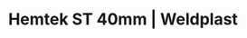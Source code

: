 ---
Filename: "hemtek-st-40mm"
Link: "file:/Users/vinayakpatel/Downloads/www.weldplast.cz/hemtek-st-40mm"
product_name: "HEMTEK ST40 mm, 230 V / 3450 W"
product_id: "Obj. číslo:157.860"
title: "Hemtek ST 40mm | Weldplast"
product_desc: "Svařování lemů nebylo nikdy snazší. Svařovací přístroj HEMTEK ST je určen pro širokou škálu aplikací – velice snadno můžete svařovat např. propagační bannery, plachty apod. Přístroj během chvíle a velmi jednoduše připevníte k téměř jakémukoliv pracovnímu stolu a můžete začít svařovat.Svařovací rychlost až 12 m/min.Silné dmychadloSnadné nastavení lemovacího zařízení1 lemovací zařízení pro 3 různé aplikace: lem: 20/30/40 mm; otevřený lem do 100 mm; kedrSnadné ovládání: díky pedálu máte obě ruce volné pro manipulaci s materiálemVše v jednom: již není třeba žádné další svařování ručními přístrojiVšechny svařovací parametry jsou nastavitelnéOchlazovací režimLze upnout na téměř jakýkoliv stůl pomocí nastavitelného rychloupínacího zámku"
product_specs: "Třída ochrany I, NapětíV~230, PříkonW3450, FrekvenceHz50 / 60, Max. teplota°C650, Rychlostm/min0,8 - 12, Úroveň hlučnosti LpAdB70, Rozměry (D x Š x V)mm433 x 350 x 600, Hmotnostkg27 (včetně připevňovacího zařízení), Šířka trysekmm40"
product_downloads: "TECHNICKÉ TKANINY - katalog stáhnout , HEMTEK ST - manuál CZ stáhnout , HEMTEK ST - produktový list stáhnout"
href: "https://www.weldplast.cz/files/katalog-technicke-tkaniny-2019-web.pdf, https://www.weldplast.cz/files/katalog-technicke-tkaniny-2019-web.pdf, https://www.weldplast.cz/files/hemtek-cz.pdf, https://www.weldplast.cz/files/hemtek-cz.pdf, https://www.weldplast.cz/files/hemtek-datasheet-cz-2017-web.pdf, https://www.weldplast.cz/files/hemtek-datasheet-cz-2017-web.pdf"
p_desc_2: "Svařování lemů nebylo nikdy snazší. Svařovací přístroj HEMTEK ST je určen pro širokou škálu aplikací – velice snadno můžete svařovat např. propagační bannery, plachty apod. Přístroj během chvíle a velmi jednoduše připevníte k téměř jakémukoliv pracovnímu stolu a můžete začít svařovat.Svařovací rychlost až 12 m/min.Silné dmychadloSnadné nastavení lemovacího zařízení1 lemovací zařízení pro 3 různé aplikace: lem: 20/30/40 mm; otevřený lem do 100 mm; kedrSnadné ovládání: díky pedálu máte obě ruce volné pro manipulaci s materiálemVše v jednom: již není třeba žádné další svařování ručními přístrojiVšechny svařovací parametry jsou nastavitelnéOchlazovací režimLze upnout na téměř jakýkoliv stůl pomocí nastavitelného rychloupínacího zámku"
accessories: "SEAMTEK W-900 AT230 V / 3900 WnovéHEMTEK K-STSEAMTEK 900 ATpodstavec, 2 ocelová přítlačná kola 25 mm, standardní tryska 25 mmHEMTEK ST20mm, 230V/ 2350 WHEMTEK ST30 mm, 230 V / 3450 W"
similar_products: ""
---